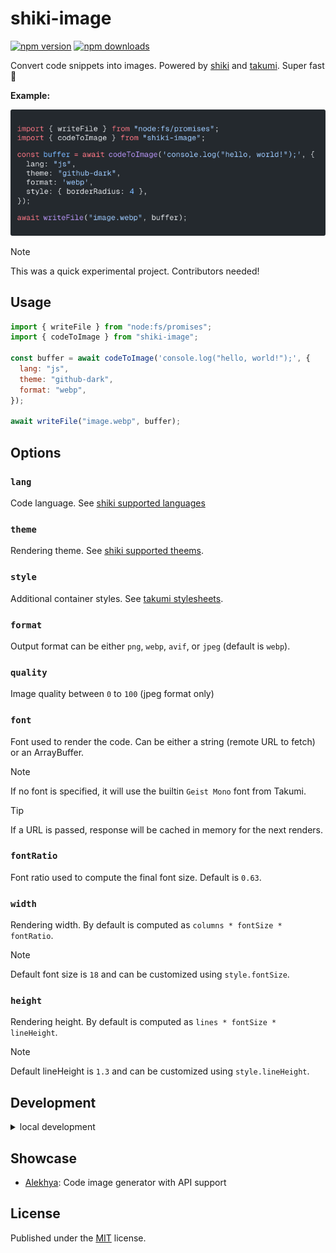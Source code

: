 # shiki-image

<!-- automd:badges color=yellow -->

[![npm version](https://img.shields.io/npm/v/shiki-image?color=yellow)](https://npmjs.com/package/shiki-image)
[![npm downloads](https://img.shields.io/npm/dm/shiki-image?color=yellow)](https://npm.chart.dev/shiki-image)

<!-- /automd -->

Convert code snippets into images. Powered by [shiki](https://github.com/shikijs/shiki) and [takumi](https://github.com/kane50613/takumi). Super fast 🚀

**Example:**

<p align="center">
  <img src="./test/.snapshot/image.webp" alt="Example output" />
</p>

> [!NOTE]
> This was a quick experimental project. Contributors needed!

## Usage

```js
import { writeFile } from "node:fs/promises";
import { codeToImage } from "shiki-image";

const buffer = await codeToImage('console.log("hello, world!");', {
  lang: "js",
  theme: "github-dark",
  format: "webp",
});

await writeFile("image.webp", buffer);
```

## Options

### `lang`

Code language. See [shiki supported languages](https://shiki.style/languages)

### `theme`

Rendering theme. See [shiki supported theems](https://shiki.style/themes).

### `style`

Additional container styles. See [takumi stylesheets](https://takumi.kane.tw/docs/deep-dives/stylesheets).

### `format`

Output format can be either `png`, `webp`, `avif`, or `jpeg` (default is `webp`).

### `quality`

Image quality between `0` to `100` (jpeg format only)

### `font`

Font used to render the code. Can be either a string (remote URL to fetch) or an ArrayBuffer.

> [!NOTE]
> If no font is specified, it will use the builtin `Geist Mono` font from Takumi.

> [!TIP]
> If a URL is passed, response will be cached in memory for the next renders.

### `fontRatio`

Font ratio used to compute the final font size. Default is `0.63`.

### `width`

Rendering width. By default is computed as `columns * fontSize * fontRatio`.

> [!NOTE]
> Default font size is `18` and can be customized using `style.fontSize`.

### `height`

Rendering height. By default is computed as `lines * fontSize * lineHeight`.

> [!NOTE]
> Default lineHeight is `1.3` and can be customized using `style.lineHeight`.

## Development

<details>

<summary>local development</summary>

- Clone this repository
- Install latest LTS version of [Node.js](https://nodejs.org/en/)
- Enable [Corepack](https://github.com/nodejs/corepack) using `corepack enable`
- Install dependencies using `pnpm install`
- Run interactive tests using `pnpm dev`

</details>

## Showcase

- [Alekhya](https://github.com/jd-solanki/alekhya): Code image generator with API support

## License

Published under the [MIT](https://github.com/unjs/shiki-image/blob/main/LICENSE) license.
